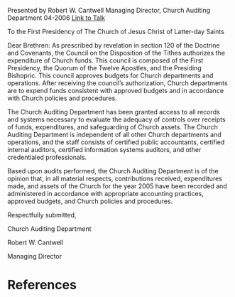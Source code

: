 Presented by Robert W. Cantwell
Managing Director, Church Auditing Department
04-2006
[Link to Talk](https://www.churchofjesuschrist.org/study/general-conference/2006/04/church-auditing-department-report-2005?lang=eng)

To the First Presidency of The Church of Jesus Christ of Latter-day Saints

Dear Brethren: As prescribed by revelation in section 120 of the Doctrine and Covenants, the Council on the Disposition of the Tithes authorizes the expenditure of Church funds. This council is composed of the First Presidency, the Quorum of the Twelve Apostles, and the Presiding Bishopric. This council approves budgets for Church departments and operations. After receiving the council’s authorization, Church departments are to expend funds consistent with approved budgets and in accordance with Church policies and procedures.

The Church Auditing Department has been granted access to all records and systems necessary to evaluate the adequacy of controls over receipts of funds, expenditures, and safeguarding of Church assets. The Church Auditing Department is independent of all other Church departments and operations, and the staff consists of certified public accountants, certified internal auditors, certified information systems auditors, and other credentialed professionals.

Based upon audits performed, the Church Auditing Department is of the opinion that, in all material respects, contributions received, expenditures made, and assets of the Church for the year 2005 have been recorded and administered in accordance with appropriate accounting practices, approved budgets, and Church policies and procedures.



Respectfully submitted,

Church Auditing Department

Robert W. Cantwell

Managing Director

# References
